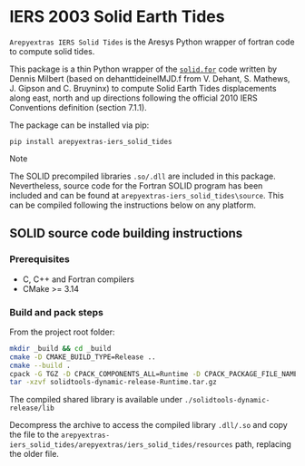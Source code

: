 # IERS 2003 Solid Earth Tides

`Arepyextras IERS Solid Tides` is the Aresys Python wrapper of fortran code to compute solid tides.

This package is a thin Python wrapper of the [`solid.for`](http://geodesyworld.github.io/SOFTS/solid.htm) code written
by Dennis Milbert (based on dehanttideinelMJD.f from V. Dehant, S. Mathews, J. Gipson and C. Bruyninx) to compute Solid
Earth Tides displacements along east, north and up directions following the official 2010 IERS Conventions definition
(section 7.1.1).

The package can be installed via pip:

```shell
pip install arepyextras-iers_solid_tides
```

> [!NOTE]  
> The SOLID precompiled libraries ``.so/.dll`` are included in this package. Nevertheless, source code for the Fortran SOLID program has been included and can be found at `arepyextras-iers_solid_tides\source`. This can be compiled following the instructions below on any platform.

## SOLID source code building instructions

### Prerequisites

- C, C++ and Fortran compilers
- CMake >= 3.14

### Build and pack steps

From the project root folder:

```bash
mkdir _build && cd _build
cmake -D CMAKE_BUILD_TYPE=Release ..
cmake --build .
cpack -G TGZ -D CPACK_COMPONENTS_ALL=Runtime -D CPACK_PACKAGE_FILE_NAME="solidtools-dynamic-release"
tar -xzvf solidtools-dynamic-release-Runtime.tar.gz
```

The compiled shared library is available under
`./solidtools-dynamic-release/lib`

Decompress the archive to access the compiled library ``.dll/.so`` and copy the file to the `arepyextras-iers_solid_tides/arepyextras/iers_solid_tides/resources` path, replacing the older file.
